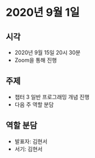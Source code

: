 # 2020년 9월 1일

## 시각

- 2020년 9월 15일 20시 30분
- Zoom을 통해 진행

## 주제

- 챕터 3 일반 프로그래밍 개념 진행
- 다음 주 역할 분담

## 역할 분담

- 발표자: 김현서
- 서기: 김현서